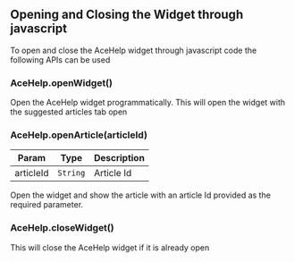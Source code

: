 ## Opening and Closing the Widget through javascript

To open and close the AceHelp widget through javascript code the following APIs can be used

### AceHelp.openWidget()
Open the AceHelp widget programmatically. This will open the widget with the suggested articles tab open


### AceHelp.openArticle(articleId) 

| Param | Type | Description |
| --- | --- | --- |
| articleId | <code>String</code> | Article Id |

Open the widget and show the article with an article Id provided as the required parameter.


### AceHelp.closeWidget()
This will close the AceHelp widget if it is already open
